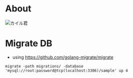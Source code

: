 # About

![カイル君](https://cdn.wikiwiki.jp/to/w/boudai/%E3%82%AB%E3%82%A4%E3%83%AB%E5%90%9B/::attach/kyle-icon_400x400.png)


# Migrate DB

* using https://github.com/golang-migrate/migrate
```
migrate -path migrations/ -database 'mysql://root:password@tcp(localhost:3306)/sample' up 4
```
